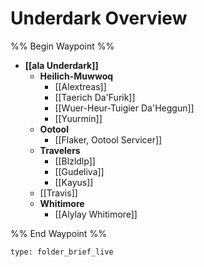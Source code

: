 # Underdark Overview
%% Begin Waypoint %%
- **[[ala Underdark]]**
	- **Heilich-Muwwoq**
		- [[Alextreas]]
		- [[Taerich Da'Furik]]
		- [[Wuer-Heur-Tuigier Da'Heggun]]
		- [[Yuurmin]]
	- **Ootool**
		- [[Flaker, Ootool Servicer]]
	- **Travelers**
		- [[Blzldlp]]
		- [[Gudeliva]]
		- [[Kayus]]
	- [[Travis]]
	- **Whitimore**
		- [[Alylay Whitimore]]

%% End Waypoint %%

```ccard
type: folder_brief_live
```
 
